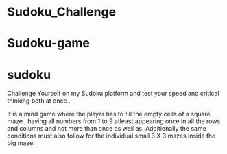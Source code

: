 # Sudoku_Challenge
# Sudoku-game
# sudoku
Challenge Yourself on my Sudoku platform and test your speed and critical thinking both at once .

It is a mind game where the player has to fill the empty cells of a square maze , having all numbers from 1 to 9 atleast appearing once in all the rows and columns and not more than once as well as. Additionally the same conditions must also follow for the individual small 3 X 3 mazes inside the big maze.